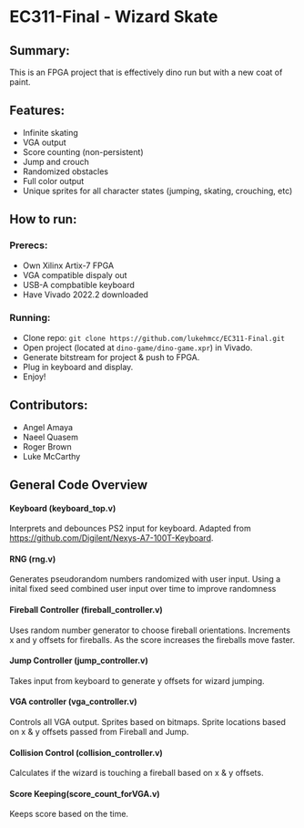 ﻿# EC311-Final - Wizard Skate



## Summary:

This is an FPGA project that is effectively dino run but with a new coat of paint. 

## Features:

- Infinite skating
- VGA output 
- Score counting (non-persistent)
- Jump and crouch
- Randomized obstacles
- Full color output
- Unique sprites for all character states (jumping, skating, crouching, etc)

## How to run:

### Prerecs:

- Own Xilinx Artix-7 FPGA
- VGA compatible dispaly out
- USB-A compbatible keyboard
- Have Vivado 2022.2 downloaded

### Running:

- Clone repo: `git clone https://github.com/lukehmcc/EC311-Final.git`
- Open project (located at `dino-game/dino-game.xpr`) in Vivado. 
- Generate bitstream for project & push to FPGA.
- Plug in keyboard and display.
- Enjoy!

## Contributors:

- Angel Amaya
- Naeel Quasem
- Roger Brown
- Luke McCarthy

## General Code Overview

#### Keyboard (keyboard_top.v)

Interprets and debounces PS2 input for keyboard. Adapted from https://github.com/Digilent/Nexys-A7-100T-Keyboard.

#### RNG (rng.v)

Generates pseudorandom numbers randomized with user input. Using a inital fixed seed combined user input over time to improve randomness

#### Fireball Controller (fireball_controller.v)
Uses random number generator to choose fireball orientations. Increments x and y offsets for fireballs. As the score increases the fireballs move faster.

#### Jump Controller (jump_controller.v)
Takes input from keyboard to generate y offsets for wizard jumping.

#### VGA controller (vga_controller.v)
Controls all VGA output. Sprites based on bitmaps. Sprite locations based on x & y offsets passed from Fireball and Jump.

#### Collision Control (collision_controller.v)
Calculates if the wizard is touching a fireball based on x & y offsets.

#### Score Keeping(score_count_forVGA.v)
Keeps score based on the time.